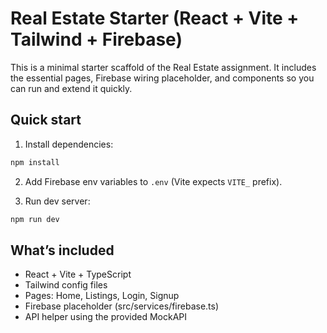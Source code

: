 # Real Estate Starter (React + Vite + Tailwind + Firebase)

This is a minimal starter scaffold of the Real Estate assignment. It includes the essential pages, Firebase wiring placeholder, and components so you can run and extend it quickly.

## Quick start

1. Install dependencies:
```bash
npm install
```

2. Add Firebase env variables to `.env` (Vite expects `VITE_` prefix).

3. Run dev server:
```bash
npm run dev
```

## What’s included

- React + Vite + TypeScript
- Tailwind config files
- Pages: Home, Listings, Login, Signup
- Firebase placeholder (src/services/firebase.ts)
- API helper using the provided MockAPI
